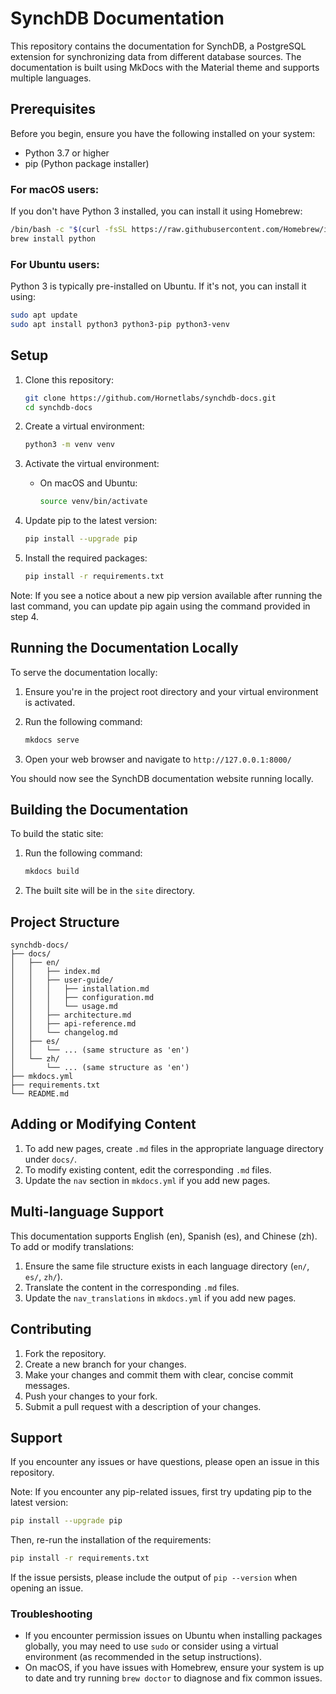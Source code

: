 # SynchDB Documentation

This repository contains the documentation for SynchDB, a PostgreSQL extension for synchronizing data from different database sources. The documentation is built using MkDocs with the Material theme and supports multiple languages.

## Prerequisites

Before you begin, ensure you have the following installed on your system:

- Python 3.7 or higher
- pip (Python package installer)

### For macOS users:

If you don't have Python 3 installed, you can install it using Homebrew:

```bash
/bin/bash -c "$(curl -fsSL https://raw.githubusercontent.com/Homebrew/install/HEAD/install.sh)"
brew install python
```

### For Ubuntu users:

Python 3 is typically pre-installed on Ubuntu. If it's not, you can install it using:

```bash
sudo apt update
sudo apt install python3 python3-pip python3-venv
```

## Setup

1. Clone this repository:
   ```bash
   git clone https://github.com/Hornetlabs/synchdb-docs.git
   cd synchdb-docs
   ```

2. Create a virtual environment:
   ```bash
   python3 -m venv venv
   ```

3. Activate the virtual environment:
   - On macOS and Ubuntu:
     ```bash
     source venv/bin/activate
     ```

4. Update pip to the latest version:
   ```bash
   pip install --upgrade pip
   ```

5. Install the required packages:
   ```bash
   pip install -r requirements.txt
   ```

Note: If you see a notice about a new pip version available after running the last command, you can update pip again using the command provided in step 4.

## Running the Documentation Locally

To serve the documentation locally:

1. Ensure you're in the project root directory and your virtual environment is activated.

2. Run the following command:
   ```bash
   mkdocs serve
   ```

3. Open your web browser and navigate to `http://127.0.0.1:8000/`

You should now see the SynchDB documentation website running locally.

## Building the Documentation

To build the static site:

1. Run the following command:
   ```bash
   mkdocs build
   ```

2. The built site will be in the `site` directory.

## Project Structure

```
synchdb-docs/
├── docs/
│   ├── en/
│   │   ├── index.md
│   │   ├── user-guide/
│   │   │   ├── installation.md
│   │   │   ├── configuration.md
│   │   │   └── usage.md
│   │   ├── architecture.md
│   │   ├── api-reference.md
│   │   └── changelog.md
│   ├── es/
│   │   └── ... (same structure as 'en')
│   └── zh/
│       └── ... (same structure as 'en')
├── mkdocs.yml
├── requirements.txt
└── README.md
```

## Adding or Modifying Content

1. To add new pages, create `.md` files in the appropriate language directory under `docs/`.
2. To modify existing content, edit the corresponding `.md` files.
3. Update the `nav` section in `mkdocs.yml` if you add new pages.

## Multi-language Support

This documentation supports English (en), Spanish (es), and Chinese (zh). To add or modify translations:

1. Ensure the same file structure exists in each language directory (`en/`, `es/`, `zh/`).
2. Translate the content in the corresponding `.md` files.
3. Update the `nav_translations` in `mkdocs.yml` if you add new pages.

## Contributing

1. Fork the repository.
2. Create a new branch for your changes.
3. Make your changes and commit them with clear, concise commit messages.
4. Push your changes to your fork.
5. Submit a pull request with a description of your changes.

## Support

If you encounter any issues or have questions, please open an issue in this repository.

Note: If you encounter any pip-related issues, first try updating pip to the latest version:
```bash
pip install --upgrade pip
```
Then, re-run the installation of the requirements:
```bash
pip install -r requirements.txt
```
If the issue persists, please include the output of `pip --version` when opening an issue.

### Troubleshooting

- If you encounter permission issues on Ubuntu when installing packages globally, you may need to use `sudo` or consider using a virtual environment (as recommended in the setup instructions).
- On macOS, if you have issues with Homebrew, ensure your system is up to date and try running `brew doctor` to diagnose and fix common issues.

